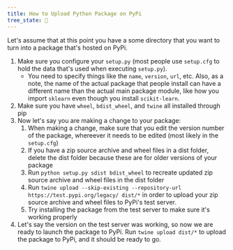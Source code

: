 ```yaml
---
title: How to Upload Python Package on PyPi
tree_state: 🌱
---
```


Let's assume that at this point you have a some directory that you want to turn into a package that's hosted on PyPi.

1. Make sure you configure your `setup.py` (most people use `setup.cfg` to hold the data that's used when executing `setup.py`).
	- You need to specify things like the `name`, `version`, `url`, etc. Also, as a note, the name of the actual package that people install can have a different name than the actual main package module, like how you import `sklearn` even though you install `scikit-learn`.
2. Make sure you have `wheel`, `bdist_wheel`, and `twine` all installed through pip
3. Now let's say you are making a change to your package:
	1. When making a change, make sure that you edit the version number of the package, whereever it needs to be edited (most likely in the `setup.cfg`)
	2. If you have a zip source archive and wheel files in a dist folder, delete the dist folder because these are for older versions of your package
	3. Run `python setup.py sdist bdist_wheel` to recreate updated zip source archive and wheel files in the dist folder
	4. Run `twine upload --skip-existing --repository-url https://test.pypi.org/legacy/ dist/*` in order to upload your zip source archive and wheel files to PyPi's test server.
	5. Try installing the package from the test server to make sure it's working properly
4. Let's say the version on the test server was working, so now we are ready to launch the package to PyPi. Run `twine upload dist/*` to upload the package to PyPi, and it should be ready to go.